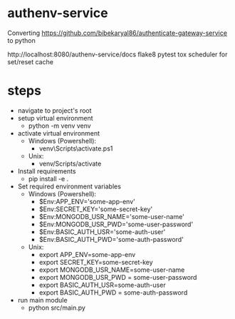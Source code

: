 # authenv-service

Converting https://github.com/bibekaryal86/authenticate-gateway-service to python


http://localhost:8080/authenv-service/docs
flake8
pytest
tox
scheduler for set/reset cache

# steps
* navigate to project's root
* setup virtual environment
  * python -m venv venv
* activate virtual environment
  * Windows (Powershell):
    * venv\Scripts\activate.ps1
  * Unix: 
    * venv/Scripts/activate
* Install requirements
  * pip install -e .
* Set required environment variables
  * Windows (Powershell):
    * $Env:APP_ENV='some-app-env'
    * $Env:SECRET_KEY='some-secret-key'
    * $Env:MONGODB_USR_NAME='some-user-name'
    * $Env:MONGODB_USR_PWD='some-user-password'
    * $Env:BASIC_AUTH_USR='some-auth-user'
    * $Env:BASIC_AUTH_PWD='some-auth-password'
  * Unix:
    * export APP_ENV=some-app-env
    * export SECRET_KEY=some-secret-key
    * export MONGODB_USR_NAME=some-user-name
    * export MONGODB_USR_PWD = some-user-password
    * export BASIC_AUTH_USR=some-auth-user
    * export BASIC_AUTH_PWD = some-auth-password
* run main module
  * python src/main.py
